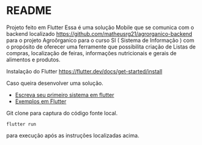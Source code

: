 # README

Projeto feito em Flutter
Essa é uma solução Mobile que se comunica com o backend
localizado
https://github.com/matheusrg21/agrorganico-backend
para o projeto Agroôrganico para o curso SI ( Sistema de Informação ) com o propósito de oferecer uma ferramente que possibilita criação de Listas de compras, localização de feiras, informações nutricionais e gerais de alimentos e produtos.

Instalação do Flutter
https://flutter.dev/docs/get-started/install

Caso queira desenvolver uma solução.

- [Escreva seu primeiro sistema em flutter](https://flutter.dev/docs/get-started/codelab)
- [Exemplos em Flutter](https://flutter.dev/docs/cookbook)

Git clone para captura do código fonte local.

    flutter run

para execução após as instruções localizadas acima.
